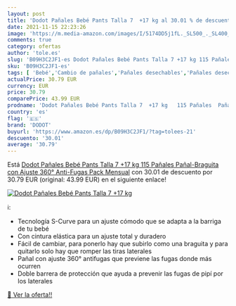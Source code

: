 ```yaml
---
layout: post
title: 'Dodot Pañales Bebé Pants Talla 7  +17 kg al 30.01 % de descuento'
date: 2021-11-15 22:23:26
image: 'https://m.media-amazon.com/images/I/5174DD5j1fL._SL500_._SL400_.jpg'
comments: true
category: ofertas
author: 'tole.es'
slug: 'B09H3C2JF1-es Dodot Pañales Bebé Pants Talla 7 +17 kg 115 Pañales Pañal-...'
sku: 'B09H3C2JF1-es'
tags: [ 'Bebé','Cambio de pañales','Pañales desechables','Pañales desechables para bebés','Pañales para bebé','bebé','dodot','pañales', ]
actualPrice: 30.79 EUR
currency: EUR
price: 30.79
comparePrice: 43.99 EUR
prodname: 'Dodot Pañales Bebé Pants Talla 7  +17 kg   115 Pañales  Pañal-Braguita con Ajuste 360° Anti-Fugas  Pack Mensual'
country: 'es'
flag: '🇪🇸'
brand: 'DODOT'
buyurl: 'https://www.amazon.es/dp/B09H3C2JF1/?tag=tolees-21'
descuento: '30.01'
average: '30.79'
---
```


Está [Dodot Pañales Bebé Pants Talla 7  +17 kg   115 Pañales  Pañal-Braguita con Ajuste 360° Anti-Fugas  Pack Mensual](https://www.amazon.es/dp/B09H3C2JF1/?tag=tolees-21) con 30.01 de descuento por 30.79 EUR (original: 43.99 EUR) en el siguiente enlace!

[![Dodot Pañales Bebé Pants Talla 7  +17 kg](https://m.media-amazon.com/images/I/5174DD5j1fL._SL500_._SL400_.jpg)](https://www.amazon.es/dp/B09H3C2JF1/?tag=tolees-21)

ℹ️:

- Tecnología S-Curve para un ajuste cómodo que se adapta a la barriga de tu bebé
- Con cintura elástica para un ajuste total y duradero
- Fácil de cambiar, para ponerlo hay que subirlo como una braguita y para quitarlo solo hay que romper las tiras laterales
- Pañal con ajuste 360° antifugas que previene las fugas donde más ocurren
- Doble barrera de protección que ayuda a prevenir las fugas de pipí por los laterales

[🛒 Ver la oferta!!](https://www.amazon.es/dp/B09H3C2JF1/?tag=tolees-21)
